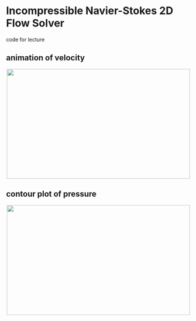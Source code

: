 # Incompressible Navier-Stokes 2D Flow Solver
code for lecture

## animation of velocity 

<p align="center">
  <img src = "https://raw.githubusercontent.com/wiki/arahatashun/fluid_dynamics_2_D/gif/karman.gif" width="500" height="300" >
</p>

## contour plot of pressure

<p align="center">
  <img src = "https://raw.githubusercontent.com/wiki/arahatashun/fluid_dynamics_2_D/image/020401756.png" width="500" height="300" >
</p>
